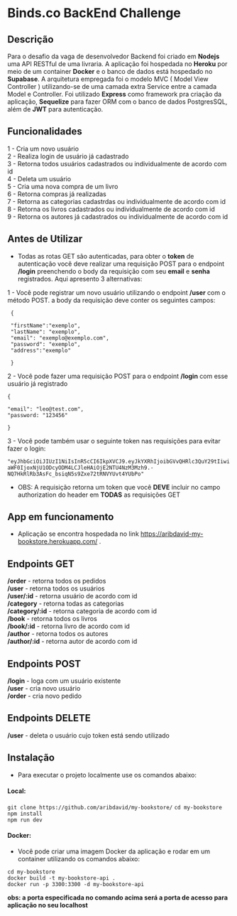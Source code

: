 # Binds.co BackEnd Challenge

## Descrição

Para o desafio da vaga de desenvolvedor Backend foi criado em **Nodejs** uma API RESTful de uma livraria. A aplicação foi hospedada no **Heroku**
por meio de um container **Docker** e o banco de dados está hospedado no **Supabase**.
A arquitetura empregada foi o modelo MVC ( Model View Controller ) utilizando-se de uma camada extra Service entre a camada Model e Controller.
Foi utilizado **Express** como framework pra criação da aplicação, **Sequelize** para fazer ORM com o banco de dados PostgresSQL, além de **JWT** para autenticação.

## Funcionalidades

1 - Cria um novo usuário <br/>
2 - Realiza login de usuário já cadastrado <br/>
3 - Retorna todos usuários cadastrados ou individualmente de acordo com id <br/>
4 - Deleta um usuário <br/>
5 - Cria uma nova compra de um livro <br/>
6 - Retorna compras já realizadas <br/>
7 - Retorna as categorias cadastrdas ou individualmente de acordo com id <br/>
8 - Retorna os livros cadastrados ou individualmente de acordo com id <br/>
9 - Retorna os autores já cadastrados ou individualmente de acordo com id <br/>


## Antes de Utilizar


* Todas as rotas GET são autenticadas, para obter o **token** de autenticação você deve realizar uma requisição POST para o endpoint **/login** preenchendo o body da requisição com seu **email** e **senha** registrados. Aqui apresento 3 alternativas:



1 - Você pode registrar um novo usuário utilizando o endpoint **/user** com o método POST. a body da requisição deve conter os seguintes campos:

```
 {
 
 "firstName":"exemplo",
 "lastName": "exemplo",
 "email": "exemplo@exemplo.com",
 "password": "exemplo",
 "address":"exemplo"
 
 }

```

2 - Você pode fazer uma requisição POST para o endpoint **/login** com esse usuário já registrado 

```
{

"email": "leo@test.com",
"password: "123456"

}

```

3 - Você pode também usar o seguinte token nas requisições para evitar fazer o login:

`"eyJhbGciOiJIUzI1NiIsInR5cCI6IkpXVCJ9.eyJkYXRhIjoibGVvQHRlc3QuY29tIiwiaWF0IjoxNjU1ODcyODM4LCJleHAiOjE2NTU4NzM3Mzh9.-NQ7HkRlRb3AsFc_bsiqN5s9Zxe72tRNVYUvt4YUbPo"`


* OBS: A requisição retorna um token que você **DEVE** incluir no campo authorization do header em **TODAS** as requisições GET


## App em funcionamento

* Aplicação se encontra hospedada no link https://aribdavid-my-bookstore.herokuapp.com/ . 



## Endpoints GET

  **/order** - retorna todos os pedidos <br/>
  **/user** - retorna todos os usuários <br/>
  **/user/:id** - retorna usuário de acordo com id <br/>
  **/category** - retorna todas as categorias <br/>
  **/category/:id** - retorna categoria de acordo com id <br/>
  **/book** - retorna todos os livros <br/>
  **/book/:id** - retorna livro de acordo com id <br/>
  **/author** - retorna todos os autores <br/>
  **/author/:id** - retorna autor de acordo com id <br/>
  
## Endpoints POST
 
 **/login** - loga com um usuário existente <br/>
 **/user** - cria novo usuário <br/>
 **/order** - cria novo pedido <br/>
 
## Endpoints DELETE

**/user** - deleta o usuário cujo token está sendo utilizado

## Instalação

* Para executar o projeto localmente use os comandos abaixo:

#### Local:

`git clone https://github.com/aribdavid/my-bookstore/`
`cd my-bookstore` <br/>
`npm install` <br/>
`npm run dev` <br/>

#### Docker:

* Você pode criar uma imagem Docker da aplicação e rodar em um container utilizando os comandos abaixo:

`cd my-bookstore` <br/>
`docker build -t my-bookstore-api .` <br/>
`docker run -p 3300:3300 -d my-bookstore-api` <br/>

**obs: a porta especificada no comando acima será a porta de acesso para aplicação no seu localhost**

